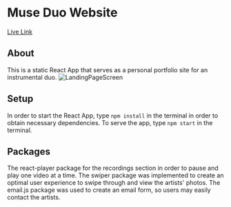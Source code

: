 # Muse Duo Website
[Live Link](collin-luke-personal-site.netlify.app)
## About
This is a static React App that serves as a personal portfolio site for an instrumental duo. 
![LandingPageScreen]()
## Setup
In order to start the React App, type `npm install` in the terminal in order to obtain necessary dependencies. To serve the app, type `npm start` in the terminal. 
## Packages 
The react-player package for the recordings section in order to pause and play one video at a time. The swiper package was implemented to create an optimal user experience to swipe through and view the artists' photos. The email.js package was used to create an email form, so users may easily contact the artists. 
